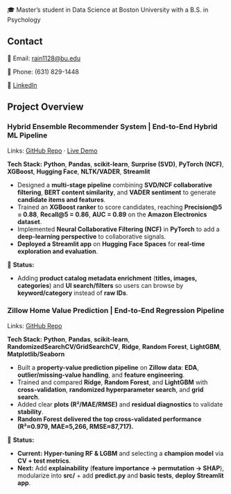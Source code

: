 🎓 Master’s student in Data Science at Boston University with a B.S. in Psychology

## Contact
📧 Email: rain1128@bu.edu

📱 Phone: (631) 829-1448

🔗 [LinkedIn](https://www.linkedin.com/in/rainlin112802/)

## Project Overview
### Hybrid Ensemble Recommender System | End-to-End Hybrid ML Pipeline 
Links: [GitHub Repo](https://github.com/The-Zero-Shot-Duo/Hybrid-Ensemble-Recommender-System) · [Live Demo](https://huggingface.co/spaces/ZPENG127/Hybrid-Ensemble-Recommender-System)

**Tech Stack:** **Python**, **Pandas**, **scikit-learn**, **Surprise (SVD)**, **PyTorch (NCF)**, **XGBoost**, **Hugging Face**, **NLTK/VADER**, **Streamlit**
- Designed a **multi-stage pipeline** combining **SVD/NCF collaborative filtering**, **BERT content similarity**, and **VADER sentiment** to generate **candidate items and features**.  
- Trained an **XGBoost ranker** to score candidates, reaching **Precision@5 = 0.88**, **Recall@5 = 0.86**, **AUC = 0.89** on the **Amazon Electronics dataset**.  
- Implemented **Neural Collaborative Filtering (NCF)** in **PyTorch** to add a **deep-learning perspective** to collaborative signals.  
- **Deployed a Streamlit app** on **Hugging Face Spaces** for **real-time exploration and evaluation**.

📌 **Status:**  
- Adding **product catalog metadata enrichment** (**titles, images, categories**) and **UI search/filters** so users can browse by **keyword/category** instead of **raw IDs**.

### Zillow Home Value Prediction | End-to-End Regression Pipeline 
Links: [GitHub Repo](https://github.com/TINYRAINYLIN/Zillow_Property_Price_Prediction)

**Tech Stack:** **Python**, **Pandas**, **scikit-learn**, **RandomizedSearchCV/GridSearchCV**, **Ridge**, **Random Forest**, **LightGBM**, **Matplotlib/Seaborn**
- Built a **property-value prediction pipeline** on **Zillow data**: **EDA**, **outlier/missing-value handling**, and **feature engineering**.  
- Trained and compared **Ridge**, **Random Forest**, and **LightGBM** with **cross-validation**, **randomized hyperparameter search**, and **grid search**.  
- Added clear **plots (R²/MAE/RMSE)** and **residual diagnostics** to validate **stability**.  
- **Random Forest delivered the top cross-validated performance (R²≈0.979, MAE≈5,266, RMSE≈87,717).**

📌 **Status:**  
- **Current:** **Hyper-tuning RF & LGBM** and selecting a **champion model** via **CV + test metrics**.  
- **Next:** Add **explainability** (**feature importance → permutation → SHAP**), modularize into **src/** + add **predict.py** and **basic tests**, **deploy Streamlit app**.
